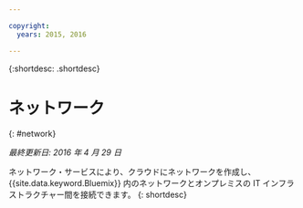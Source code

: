 ```yaml
---

copyright:
  years: 2015, 2016

---
```


{:shortdesc: .shortdesc} 

# ネットワーク
{: #network}

*最終更新日: 2016 年 4 月 29 日*

ネットワーク・サービスにより、クラウドにネットワークを作成し、{{site.data.keyword.Bluemix}} 内のネットワークとオンプレミスの IT インフラストラクチャー間を接続できます。
{: shortdesc}

